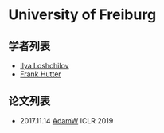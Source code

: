 # University of Freiburg

## 学者列表

- [Ilya Loshchilov](../Authors/Ilya_Loshchilov.md)
- [Frank Hutter](../Authors/Frank_Hutter.md)

## 论文列表

- 2017.11.14 [AdamW](../Modules/Optim/2017.11.14_AdamW.md) ICLR 2019

